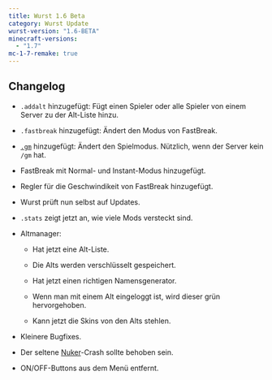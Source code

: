 ```yaml
---
title: Wurst 1.6 Beta
category: Wurst Update
wurst-version: "1.6-BETA"
minecraft-versions:
  - "1.7"
mc-1-7-remake: true
---
```

## Changelog

- `.addalt` hinzugefügt: Fügt einen Spieler oder alle Spieler von einem Server zu der Alt-Liste hinzu.

- `.fastbreak` hinzugefügt: Ändert den Modus von FastBreak.

- <a href="https://wiki.wurstclient.net/cmd/gm"><code>.gm</code></a> hinzugefügt: Ändert den Spielmodus. Nützlich, wenn der Server kein `/gm` hat.

- FastBreak mit Normal- und Instant-Modus hinzugefügt.

- Regler für die Geschwindikeit von FastBreak hinzugefügt.

- Wurst prüft nun selbst auf Updates.

- `.stats` zeigt jetzt an, wie viele Mods versteckt sind.

- Altmanager:

  - Hat jetzt eine Alt-Liste.

  - Die Alts werden verschlüsselt gespeichert.

  - Hat jetzt einen richtigen Namensgenerator.

  - Wenn man mit einem Alt eingeloggt ist, wird dieser grün hervorgehoben.

  - Kann jetzt die Skins von den Alts stehlen.

- Kleinere Bugfixes.

- Der seltene [Nuker](https://wiki.wurstclient.net/nuker)-Crash sollte behoben sein.

- ON/OFF-Buttons aus dem Menü entfernt.
